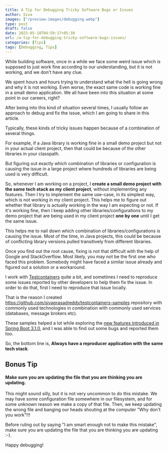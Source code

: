 ```yaml
---
title: A Tip for Debugging Tricky Software Bugs or Issues
author: Siva
images: ["/preview-images/debugging.webp"]
type: post
draft: false
date: 2023-05-18T04:59:17+05:30
url: /a-tip-for-debugging-tricky-software-bugs-issues/
categories: [Tips]
tags: [Debugging, Tips]
---
```


While building software, once in a while we face some weird issue which is supposed to just work fine 
according to our understanding, but it is not working, and we don't have any clue. 

We spent hours and hours trying to understand what the hell is going wrong and why it is not working.
Even worse, the exact same code is working fine in a small demo application. 
We all have been into this situation at some point in our careers, right?

After being into this kind of situation several times, I usually follow an approach to debug and fix the issue, 
which I am going to share in this article.

Typically, these kinds of tricky issues happen because of a combination of several things.

For example, if a Java library is working fine in a small demo project but not in your actual client project, 
then that could be because of the other libraries in your classpath.

But figuring out exactly which combination of libraries or configuration is causing the issue 
in a large project where hundreds of libraries are being used is very difficult.

So, whenever I am working on a project, I **create a small demo project with the same tech stack as my client project**, without implementing any features.
Then I try to implement the same use-case, in its simplest way, which is not working in my client project.
This helps me to figure out whether that library is actually working in the way I am expecting or not.
If it's working fine, then I keep adding other libraries/configurations to my demo project that are being used in my client project **one by one**
until I get the same issue.

This helps me to nail down which combination of libraries/configurations is causing the issue.
Most of the time, in Java projects, this could be because of conflicting library versions pulled transitively from different libraries.

Once you find out the root cause, fixing is not that difficult with the help of Google and StackOverflow.
Most likely, you may not be the first one who faced this problem. 
Somebody might have faced a similar issue already and figured out a solution or a workaround.

I work with [Testcontainers](https://testcontainers.com/) quite a bit, and sometimes I need to reproduce some issues reported by other developers to help them fix the issue.
In order to do that, first I need to reproduce that issue locally. 

That is the reason I created https://github.com/sivaprasadreddy/testcontainers-samples repository 
with commonly used technologies in combination with commonly used services (databases, message brokers etc).

These samples helped a lot while exploring the 
[new features introduced in Spring Boot 3.1.0](https://docs.spring.io/spring-boot/docs/3.1.0-SNAPSHOT/reference/htmlsingle/#features.testing.testcontainers), 
and I was able to find out some bugs and reported them too.

So, the bottom line is, **Always have a reproducer application with the same tech stack**.

## Bonus Tip

#### Make sure you are updating the file that you are thinking you are updating.

This might sound silly, but it is not very uncommon to do this mistake. 
We may have some configuration file somewhere in our filesystem, 
and for some unknown reason we make a copy of that file.
Then, we keep updating the wrong file and banging our heads shouting at the computer "Why don't you work"!!!

Before ruling out by saying "I am smart enough not to make this mistake", 
make sure you are updating the file that you are thinking you are updating :-).

Happy debugging!